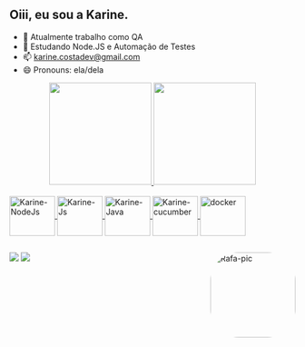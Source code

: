 ## Oiii, eu sou a Karine.


- 🔭 Atualmente trabalho como QA
- 🌱 Estudando Node.JS e Automação de Testes
- 📫 karine.costadev@gmail.com
- 😄 Pronouns: ela/dela

<div align="center">
  <a href="https://github.com/karinecostas">
  <img height="180em" src="https://github-readme-stats.vercel.app/api?username=KarineCostaS&show_icons=true&theme=radical&include_all_commits=true&count_private=true"/>
  <img height="180em" src="https://github-readme-stats.vercel.app/api/top-langs/?username=karinecostas&layout=compact&langs_count=7&theme=radical"/>
</div>

<div style="display: inline_block"><br>
<img align="center" alt="Karine-NodeJs" height="70" width="80" src="https://cdn.jsdelivr.net/gh/devicons/devicon/icons/nodejs/nodejs-original-wordmark.svg" />
<img align="center" alt="Karine-Js" height="70" width="80" src="https://cdn.jsdelivr.net/gh/devicons/devicon/icons/javascript/javascript-original.svg" />
<img align="center" alt="Karine-Java" height="70" width="80" src="https://cdn.jsdelivr.net/gh/devicons/devicon/icons/java/java-original-wordmark.svg" />
<img align="center" alt="Karine-cucumber" height="70" width="80" src="https://cdn.jsdelivr.net/gh/devicons/devicon/icons/cucumber/cucumber-plain-wordmark.svg" />
<img align="center" alt="docker" height="70" width="80"src="https://cdn.jsdelivr.net/gh/devicons/devicon/icons/docker/docker-original-wordmark.svg" />
 
 ##
 
 <div> 
 <a href = "mailto:karine.costadev@gmail.com"><img src="https://img.shields.io/badge/-Gmail-%23333?style=for-the-badge&logo=gmail&logoColor=white" target="_blank"></a>
<a href="https://www.linkedin.com/in/karinecsousa" target="_blank"><img src="https://img.shields.io/badge/-LinkedIn-%230077B5?style=for-the-badge&logo=linkedin&logoColor=white" target="_blank"></a> 

<img align="right" alt="Rafa-pic" height="150" style="border-radius:50px;" src="https://media.discordapp.net/attachments/1052768365384568855/1052769876093173812/338224_6QCwyLH5.png?width=458&height=458">
 </div>
 
          
